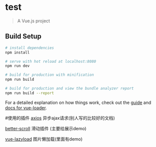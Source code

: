# test

> A Vue.js project

## Build Setup

``` bash
# install dependencies
npm install

# serve with hot reload at localhost:8080
npm run dev

# build for production with minification
npm run build

# build for production and view the bundle analyzer report
npm run build --report
```

For a detailed explanation on how things work, check out the [guide](http://vuejs-templates.github.io/webpack/) and [docs for vue-loader](http://vuejs.github.io/vue-loader).


#使用的插件
[axios](https://www.jianshu.com/p/df464b26ae58) 异步ajax请求(别人写的比较好的文档)

[better-scroll](https://ustbhuangyi.github.io/better-scroll/#/examples/zh)  滑动插件 (主要给展示demo)

[vue-lazyload](https://github.com/hilongjw/vue-lazyload) 图片懒加载(里面有demo)